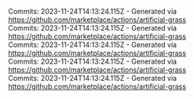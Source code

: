 Commits: 2023-11-24T14:13:24.115Z - Generated via https://github.com/marketplace/actions/artificial-grass
<br>
Commits: 2023-11-24T14:13:24.115Z - Generated via https://github.com/marketplace/actions/artificial-grass
<br>
Commits: 2023-11-24T14:13:24.115Z - Generated via https://github.com/marketplace/actions/artificial-grass
<br>
Commits: 2023-11-24T14:13:24.115Z - Generated via https://github.com/marketplace/actions/artificial-grass
<br>
Commits: 2023-11-24T14:13:24.115Z - Generated via https://github.com/marketplace/actions/artificial-grass
<br>
